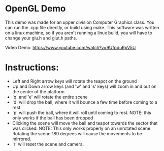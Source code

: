 OpenGL Demo
==============
This demo was made for an upper division Computer Graphics class. You can run the .cpp file directly, or build using make. This software was written on a linux machine, so if you aren't running a linux build, you will have to change your glu.h and glut.h paths.

Video Demo: https://www.youtube.com/watch?v=9UfpduRpV5U

Instructions:
==============
* Left and Right arrow keys will rotate the teapot on the ground
* Up and Down arrow keys (and 'w' and 's' keys) will zoom in and out on the center of the platform
* 'q' and 'e' will rotate the entire scene
* 'd' will drop the ball, where it will bounce a few time before coming to a rest
* 'p' will push the ball, where it will roll until coming to rest. NOTE: this only works if the ball has been dropped
* Clicking the scene will move the ball and teapot towards the sector that was clicked. NOTE: This only works properly on an unrotated scene. Rotating the scene 180 degrees will cause the movements to be mirrored.
* 'r' will reset the scene and camera.
